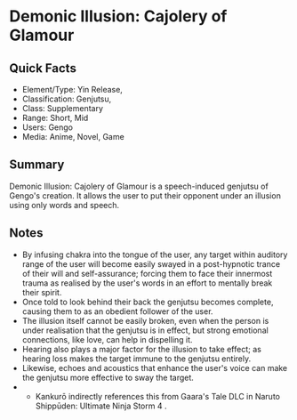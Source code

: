# Demonic Illusion: Cajolery of Glamour

## Quick Facts
- Element/Type: Yin Release,
- Classification: Genjutsu,
- Class: Supplementary
- Range: Short, Mid
- Users: Gengo
- Media: Anime, Novel, Game

## Summary
Demonic Illusion: Cajolery of Glamour is a speech-induced genjutsu of Gengo's creation. It allows the user to put their opponent under an illusion using only words and speech.

## Notes
- By infusing chakra into the tongue of the user, any target within auditory range of the user will become easily swayed in a post-hypnotic trance of their will and self-assurance; forcing them to face their innermost trauma as realised by the user's words in an effort to mentally break their spirit.
- Once told to look behind their back the genjutsu becomes complete, causing them to as an obedient follower of the user.
- The illusion itself cannot be easily broken, even when the person is under realisation that the genjutsu is in effect, but strong emotional connections, like love, can help in dispelling it.
- Hearing also plays a major factor for the illusion to take effect; as hearing loss makes the target immune to the genjutsu entirely.
- Likewise, echoes and acoustics that enhance the user's voice can make the genjutsu more effective to sway the target.
- * Kankurō indirectly references this from Gaara's Tale DLC in Naruto Shippūden: Ultimate Ninja Storm 4 .
